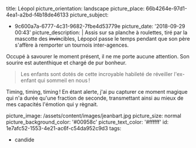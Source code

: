 title: Léopol
picture_orientation: landscape
picture_place: 66b4264e-97d1-4ea1-a2bd-f4b18de46133
picture_subject:
  - 9c600a7a-6777-4c31-9682-7fbe4d53779e
picture_date: '2018-09-29 00:43'
picture_description: |
  Assis sur sa planche à roulettes, tiré par la mascotte des <del>invin</del>cibles, Lépopol passe le temps pendant que son père s'affère à remporter un tournois&nbsp;inter-agences.
  
  Occupé à savourer le moment présent, il ne me porte aucune attention. Son sourire est autenthique et chargé de pur&nbsp;bonheur.
  
  > Les enfants sont dotés de cette incroyable habileté de réveiller l'ex-enfant qui sommeil en&nbsp;nous&thinsp;!
  
  Timing, timing, timing&thinsp;! En étant alerte, j'ai pu capturer ce moment magique qui n'a durée qu'une fraction de seconde, transmettant ainsi au mieux de mes capacités l'émotion qui y&nbsp;règnait.
  
picture_image: /assets/content/images/jeanbart.jpg
picture_size: normal
picture_background_color: '#00958c'
picture_text_color: '#ffffff'
id: 1e7afc52-1553-4e21-ac6f-c54da952c9d3
tags:
  - candide
